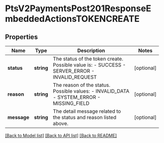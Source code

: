 # PtsV2PaymentsPost201ResponseEmbeddedActionsTOKENCREATE

## Properties
Name | Type | Description | Notes
------------ | ------------- | ------------- | -------------
**status** | **string** | The status of the token create.  Possible value is:   - SUCCESS   - SERVER_ERROR   - INVALID_REQUEST | [optional] 
**reason** | **string** | The reason of the status.  Possible values:  - INVALID_DATA  - SYSTEM_ERROR  - MISSING_FIELD | [optional] 
**message** | **string** | The detail message related to the status and reason listed above. | [optional] 

[[Back to Model list]](../README.md#documentation-for-models) [[Back to API list]](../README.md#documentation-for-api-endpoints) [[Back to README]](../README.md)


